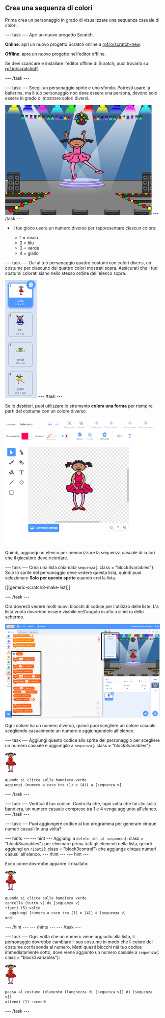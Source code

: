 ## Crea una sequenza di colori

Prima crea un personaggio in grado di visualizzare una sequenza casuale di colori.

\--- task \--- Apri un nuovo progetto Scratch.

**Online**: apri un nuovo progetto Scratch online a [rpf.io/scratch-new](https://rpf.io/scratchon).

**Offline**: apre un nuovo progetto nell'editor offline.

Se devi scaricare e installare l'editor offline di Scratch, puoi trovarlo su [rpf.io/scratchoff](https://rpf.io/scratchoff).

\--- /task \---

\--- task \--- Scegli un personaggio sprite e uno sfondo. Potresti usare la ballerina, ma il tuo personaggio non deve essere una persona, devono solo essere in grado di mostrare colori diversi.

![schermata](images/colour-sprite.png) \--- /task \---

+ Il tuo gioco userà un numero diverso per rappresentare ciascun colore:
    
    + 1 = rosso
    + 2 = blu
    + 3 = verde
    + 4 = giallo

\--- task \--- Dai al tuo personaggio quattro costumi con colori diversi, un costume per ciascuno dei quattro colori mostrati sopra. Assicurati che i tuoi costumi colorati siano nello stesso ordine dell'elenco sopra.

![schermata](images/colour-costume.png) \--- /task \---

Se lo desideri, puoi utilizzare lo strumento **colora una forma** per riempire parti del costume con un colore diverso.

![colora-una-forma](images/color-a-shape.png)

Quindi, aggiungi un elenco per memorizzare la sequenza casuale di colori che il giocatore deve ricordare.

\--- task \--- Crea una lista chiamata `sequenza`{: class = "block3variables"}. Solo lo sprite del personaggio deve vedere questa lista, quindi puoi selezionare **Solo per questo sprite** quando crei la lista.

[[[generic-scratch3-make-list]]]

\--- /task \---

Ora dovresti vedere molti nuovi blocchi di codice per l'utilizzo delle liste. L'a lista vuota dovrebbe essere visibile nell'angolo in alto a sinistra dello schermo.

![schermata](images/colour-list-blocks-annotated.png)

Ogni colore ha un numero diverso, quindi puoi scegliere un colore casuale scegliendo casualmente un numero e aggiungendolo all'elenco.

\--- task \--- Aggiungi questo codice allo sprite del personaggio per scegliere un numero casuale e aggiungilo a `sequenza`{: class = "block3variables"}:

![ballerina](images/ballerina.png)

```blocks3
quando si clicca sulla bandiera verde
aggiungi (numero a caso tra (1) e (4)) a [sequenza v]
```

\--- /task \---

\--- task \--- Verifica il tuo codice. Controlla che, ogni volta che fai clic sulla bandiera, un numero casuale compreso tra 1 e 4 venga aggiunto all'elenco. \--- /task \---

\--- task \--- Puoi aggiungere codice al tuo programma per generare cinque numeri casuali in una volta?

\--- hints \--- \--- hint \--- Aggiungi a `delete all of sequenza`{: class = "block3variables"} per eliminare prima tutti gli elementi nella lista, quindi aggiungi un `ripeti`{: class = "block3control"} che aggiunge cinque numeri casuali all'elenco. \--- /hint \--- \--- hint \---

Ecco come dovrebbe apparire il risultato:

![ballerina](images/ballerina.png)

```blocks3
quando si clicca sulla bandiera verde
cancella (tutto v) da [sequenza v]
ripeti (5) volte 
  aggiungi (numero a caso tra (1) e (4)) a [sequenza v]
end
```

\--- /hint \--- \--- /hints \--- \--- /task \---

\--- task \--- Ogni volta che un numero viene aggiunto alla lista, il personaggio dovrebbe cambiare il suo costume in modo che il colore del costume corrisponda al numero. Metti questi blocchi nel tuo codice immediatamente sotto, dove viene aggiunto un numero casuale a `sequenza`{: class = "block3variables"}:

![ballerina](images/ballerina.png)

```blocks3
passa al costume (elemento (lunghezza di [sequenza v]) di [sequenza v])
attendi (1) secondi
```

\--- /task \---